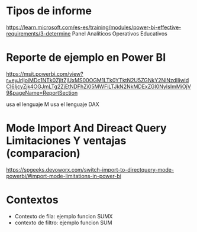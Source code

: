 # Tipos de informe
https://learn.microsoft.com/es-es/training/modules/power-bi-effective-requirements/3-determine
Panel
Analíticos
Operativos
Educativos

# Reporte de ejemplo en Power BI
https://msit.powerbi.com/view?r=eyJrIjoiMDc1NTk0ZjItZjUxMS00OGM1LTk0YTktN2U5ZGNkY2NlNzdlIiwidCI6IjcyZjk4OGJmLTg2ZjEtNDFhZi05MWFiLTJkN2NkMDExZGI0NyIsImMiOjV9&pageName=ReportSection

usa el lenguaje M
usa el lenguaje DAX

# Mode Import And Direact Query Limitaciones Y ventajas (comparacion)
https://spgeeks.devoworx.com/switch-import-to-directquery-mode-powerbi/#import-mode-limitations-in-power-bi


# Contextos
* Contexto de fila: ejemplo funcion SUMX
* contexto de filtro: ejemplo funcion SUM